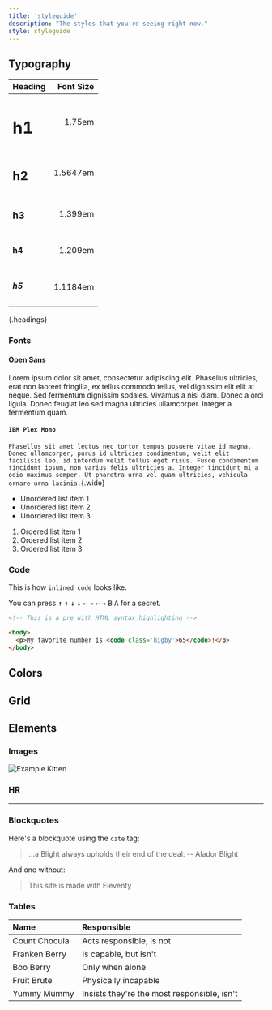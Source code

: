 ```yaml
---
title: 'styleguide'
description: "The styles that you're seeing right now."
style: styleguide
---
```


## Typography

| Heading     	| Font Size 	|
|:------------	|----------:	|
| <h1>h1</h1> 	| 1.75em    	|
| <h2>h2</h2> 	| 1.5647em  	|
| <h3>h3</h3> 	| 1.399em   	|
| <h4>h4</h4> 	| 1.209em   	|
| <h5>h5</h5> 	| 1.1184em  	|

{.headings}

### Fonts

#### Open Sans

Lorem ipsum dolor sit amet, consectetur adipiscing elit. Phasellus ultricies, erat non laoreet fringilla, ex tellus commodo tellus, vel dignissim elit elit at neque. Sed fermentum dignissim sodales. Vivamus a nisl diam. Donec a orci ligula. Donec feugiat leo sed magna ultricies ullamcorper. Integer a fermentum quam.

#### `IBM Plex Mono`

`Phasellus sit amet lectus nec tortor tempus posuere vitae id magna. Donec ullamcorper, purus id ultricies condimentum, velit elit facilisis leo, id interdum velit tellus eget risus. Fusce condimentum tincidunt ipsum, non varius felis ultricies a. Integer tincidunt mi a odio maximus semper. Ut pharetra urna vel quam ultricies, vehicula ornare urna lacinia.`{.wide}

- Unordered list item 1
- Unordered list item 2
- Unordered list item 3

1. Ordered list item 1
2. Ordered list item 2
3. Ordered list item 3

### Code

This is how `inlined code` looks like.

You can press <kbd>↑</kbd> <kbd>↑</kbd> <kbd>↓</kbd> <kbd>↓</kbd> <kbd>←</kbd> <kbd>→</kbd> <kbd>←</kbd> <kbd>→</kbd> <kbd>B</kbd> <kbd>A</kbd> for a secret.

```html
<!-- This is a pre with HTML syntax highlighting -->

<body>
  <p>My favorite number is <code class='higby'>65</code>!</p>
</body>
```

## Colors

<div class="colors">
<span></span>
<span></span>
<span></span>
<span></span>
<span></span>
</div>

## Grid

## Elements

### Images

![Example Kitten](https://www.shera.gay/gay.jpg "Images Can Be Captioned")

### HR

---

### Blockquotes

Here's a blockquote using the `cite` tag:

> ...a Blight always upholds their end of the deal.
> -- Alador Blight

And one without:

> This site is made with Eleventy

### Tables

| Name          	| Responsible                                 	|
|:--------------	|:--------------------------------------------	|
| Count Chocula 	| Acts responsible, is not                    	|
| Franken Berry   | Is capable, but isn't                       	|
| Boo Berry     	| Only when alone                              	|
| Fruit Brute   	| Physically incapable                         	|
| Yummy Mummy    	| Insists they're the most responsible, isn't 	|